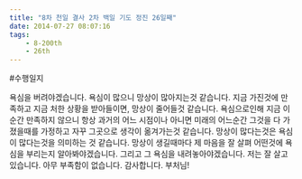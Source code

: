 ```yaml
---
title: "8차 천일 결사 2차 백일 기도 정진 26일째"
date: 2014-07-27 08:07:16
tags:
    - 8-200th
    - 26th
---
```


#수행일지

욕심을 버려야겠습니다. 욕심이 많으니 망상이 많아지는것 같습니다. 지금 가진것에 만족하고 지금 처한 상황을 받아들이면, 망상이 줄어들것 같습니다. 욕심으로인해 지금 이순간 만족하지 않으니 항상 과거의 어느 시점이나 아니면 미래의 어느순간 그것을 다 가졌을때를 가정하고 자꾸 그곳으로 생각이 옮겨가는것 같습니다. 망상이 많다는것은 욕심이 많다는것을 의미하는 것 같습니다. 망상이 생길때마다 제 마음을 잘 살펴 어떤것에 욕심을 부리는지 알아봐야겠습니다. 그리고 그 욕심을 내려놓아야겠습니다. 저는 잘 살고 있습니다. 아무 부족함이 없습니다. 감사합니다. 부처님!
